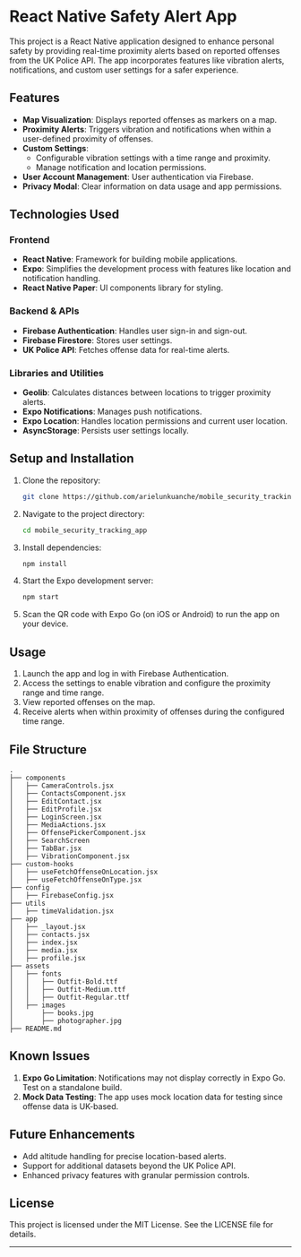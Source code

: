 # React Native Safety Alert App

This project is a React Native application designed to enhance personal safety by providing real-time proximity alerts based on reported offenses from the UK Police API. The app incorporates features like vibration alerts, notifications, and custom user settings for a safer experience.

## Features

- **Map Visualization**: Displays reported offenses as markers on a map.
- **Proximity Alerts**: Triggers vibration and notifications when within a user-defined proximity of offenses.
- **Custom Settings**:
  - Configurable vibration settings with a time range and proximity.
  - Manage notification and location permissions.
- **User Account Management**: User authentication via Firebase.
- **Privacy Modal**: Clear information on data usage and app permissions.

## Technologies Used

### Frontend
- **React Native**: Framework for building mobile applications.
- **Expo**: Simplifies the development process with features like location and notification handling.
- **React Native Paper**: UI components library for styling.

### Backend & APIs
- **Firebase Authentication**: Handles user sign-in and sign-out.
- **Firebase Firestore**: Stores user settings.
- **UK Police API**: Fetches offense data for real-time alerts.

### Libraries and Utilities
- **Geolib**: Calculates distances between locations to trigger proximity alerts.
- **Expo Notifications**: Manages push notifications.
- **Expo Location**: Handles location permissions and current user location.
- **AsyncStorage**: Persists user settings locally.

## Setup and Installation

1. Clone the repository:
   ```bash
   git clone https://github.com/arielunkuanche/mobile_security_tracking_app.git
   ```
2. Navigate to the project directory:
   ```bash
   cd mobile_security_tracking_app
   ```
3. Install dependencies:
   ```bash
   npm install
   ```
4. Start the Expo development server:
   ```bash
   npm start
   ```
5. Scan the QR code with Expo Go (on iOS or Android) to run the app on your device.

## Usage

1. Launch the app and log in with Firebase Authentication.
2. Access the settings to enable vibration and configure the proximity range and time range.
3. View reported offenses on the map.
4. Receive alerts when within proximity of offenses during the configured time range.

## File Structure

```
.
├── components
│   ├── CameraControls.jsx
│   ├── ContactsComponent.jsx
│   ├── EditContact.jsx
│   ├── EditProfile.jsx
│   ├── LoginScreen.jsx
│   ├── MediaActions.jsx
│   ├── OffensePickerComponent.jsx
│   ├── SearchScreen
│   ├── TabBar.jsx
│   ├── VibrationComponent.jsx
├── custom-hooks
│   ├── useFetchOffenseOnLocation.jsx
│   ├── useFetchOffenseOnType.jsx
├── config
│   ├── FirebaseConfig.jsx
├── utils
│   ├── timeValidation.jsx
├── app
│   ├── _layout.jsx
│   ├── contacts.jsx
│   ├── index.jsx
│   ├── media.jsx
│   ├── profile.jsx
├── assets
│   ├── fonts
│   │   ├── Outfit-Bold.ttf
│   │   ├── Outfit-Medium.ttf
│   │   ├── Outfit-Regular.ttf
│   ├── images
│       ├── books.jpg
│       ├── photographer.jpg
├── README.md
```

## Known Issues

1. **Expo Go Limitation**: Notifications may not display correctly in Expo Go. Test on a standalone build.
2. **Mock Data Testing**: The app uses mock location data for testing since offense data is UK-based.

## Future Enhancements

- Add altitude handling for precise location-based alerts.
- Support for additional datasets beyond the UK Police API.
- Enhanced privacy features with granular permission controls.

## License

This project is licensed under the MIT License. See the LICENSE file for details.

---


